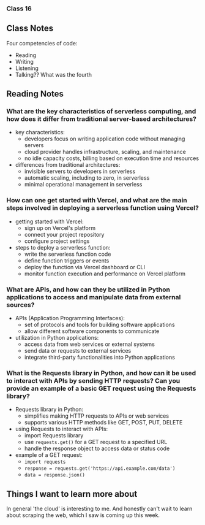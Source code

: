 ### Class 16


## Class Notes

Four competencies of code:
- Reading
- Writing
- Listening
- Talking?? What was the fourth

## Reading Notes

### What are the key characteristics of serverless computing, and how does it differ from traditional server-based architectures?
- key characteristics:
  - developers focus on writing application code without managing servers
  - cloud provider handles infrastructure, scaling, and maintenance
  - no idle capacity costs, billing based on execution time and resources
- differences from traditional architectures:
  - invisible servers to developers in serverless
  - automatic scaling, including to zero, in serverless
  - minimal operational management in serverless

### How can one get started with Vercel, and what are the main steps involved in deploying a serverless function using Vercel?
- getting started with Vercel:
  - sign up on Vercel's platform
  - connect your project repository
  - configure project settings
- steps to deploy a serverless function:
  - write the serverless function code
  - define function triggers or events
  - deploy the function via Vercel dashboard or CLI
  - monitor function execution and performance on Vercel platform

### What are APIs, and how can they be utilized in Python applications to access and manipulate data from external sources?
- APIs (Application Programming Interfaces):
  - set of protocols and tools for building software applications
  - allow different software components to communicate
- utilization in Python applications:
  - access data from web services or external systems
  - send data or requests to external services
  - integrate third-party functionalities into Python applications

### What is the Requests library in Python, and how can it be used to interact with APIs by sending HTTP requests? Can you provide an example of a basic GET request using the Requests library?
- Requests library in Python:
  - simplifies making HTTP requests to APIs or web services
  - supports various HTTP methods like GET, POST, PUT, DELETE
- using Requests to interact with APIs:
  - import Requests library
  - use `requests.get()` for a GET request to a specified URL
  - handle the response object to access data or status code
- example of a GET request:
  - `import requests`
  - `response = requests.get('https://api.example.com/data')`
  - `data = response.json()`

## Things I want to learn more about
In general 'the cloud' is interesting to me. And honestly can't wait to learn about scraping the web, which I saw is coming up this week.
